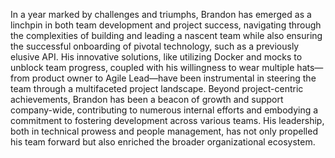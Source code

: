 In a year marked by challenges and triumphs, Brandon has emerged as a linchpin in both team development and project success, navigating through the complexities of building and leading a nascent team while also ensuring the successful onboarding of pivotal technology, such as a previously elusive API. His innovative solutions, like utilizing Docker and mocks to unblock team progress, coupled with his willingness to wear multiple hats—from product owner to Agile Lead—have been instrumental in steering the team through a multifaceted project landscape. Beyond project-centric achievements, Brandon has been a beacon of growth and support company-wide, contributing to numerous internal efforts and embodying a commitment to fostering development across various teams. His leadership, both in technical prowess and people management, has not only propelled his team forward but also enriched the broader organizational ecosystem.




